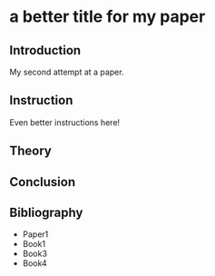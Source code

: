 # a better title for my paper


## Introduction
My second attempt at a paper. 

## Instruction
Even better instructions here!

## Theory

## Conclusion

## Bibliography
- Paper1
- Book1
- Book3
- Book4
